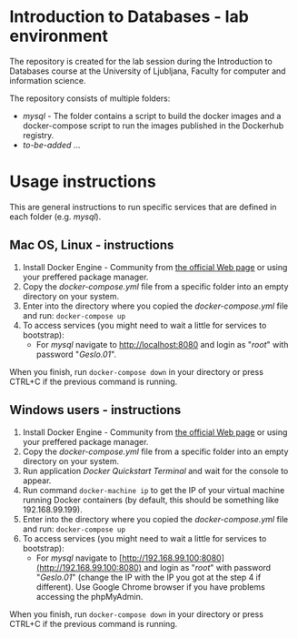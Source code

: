 # Introduction to Databases - lab environment

The repository is created for the lab session during the Introduction to Databases course at the University of Ljubljana, Faculty for computer and information science.

The repository consists of multiple folders:

* *mysql* - The folder contains a script to build the docker images and a docker-compose script to run the images published in the Dockerhub registry. 
* *to-be-added* ...

# Usage instructions

This are general instructions to run specific services that are defined in each folder (e.g. *mysql*).

## Mac OS, Linux - instructions

1. Install Docker Engine - Community from [the official Web page](https://docs.docker.com/install/) or using your preffered package manager.
2. Copy the *docker-compose.yml* file from a specific folder into an empty directory on your system.
3. Enter into the directory where you copied the *docker-compose.yml* file and run: `docker-compose up`
4. To access services (you might need to wait a little for services to bootstrap):
	* For *mysql* navigate to [http://localhost:8080](http://localhost:8080) and login as "*root*" with password "*Geslo.01*".

When you finish, run `docker-compose down` in your directory or press CTRL+C if the previous command is running.

## Windows users - instructions

1. Install Docker Engine - Community from [the official Web page](https://docs.docker.com/install/) or using your preffered package manager.
2. Copy the *docker-compose.yml* file from a specific folder into an empty directory on your system.
3. Run application *Docker Quickstart Terminal* and wait for the console to appear.
4. Run command `docker-machine ip` to get the IP of your virtual machine running Docker containers (by default, this should be something like 192.168.99.199).
3. Enter into the directory where you copied the *docker-compose.yml* file and run: `docker-compose up`
4. To access services (you might need to wait a little for services to bootstrap):
	* For *mysql* navigate to [http://192.168.99.100:8080](http://192.168.99.100:8080) and login as "*root*" with password "*Geslo.01*" (change the IP with the IP you got at the step 4 if different). Use Google Chrome browser if you have problems accessing the phpMyAdmin.

When you finish, run `docker-compose down` in your directory or press CTRL+C if the previous command is running.